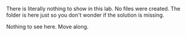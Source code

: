 There is literally nothing to show in this lab. No files were created. The folder is here just so you don't wonder if the solution is missing.

Nothing to see here. Move along.